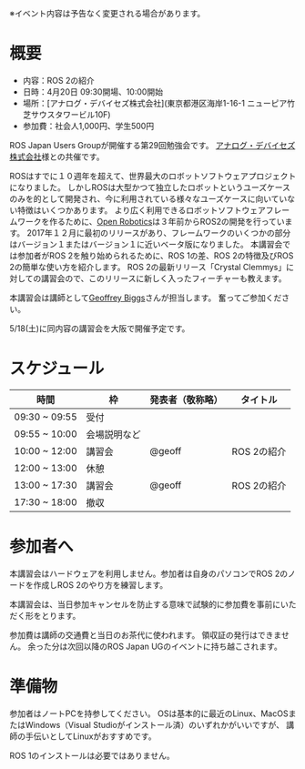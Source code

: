 ※イベント内容は予告なく変更される場合があります。

# 概要

- 内容：ROS 2の紹介
- 日時：4月20日 09:30開場、10:00開始
- 場所：[アナログ・デバイセズ株式会社](東京都港区海岸1-16-1 ニューピア竹芝サウスタワービル10F)
- 参加費：社会人1,000円、学生500円

ROS Japan Users Groupが開催する第29回勉強会です。
[アナログ・デバイセズ株式会社](https://www.analog.com/jp/index.html)様との共催です。

ROSはすでに１０週年を超えて、世界最大のロボットソフトウェアプロジェクトになりました。
しかしROSは大型かつて独立したロボットというユーズケースのみを的として開発され、今に利用されている様々なユーズケースに向いていない特徴はいくつかあります。
より広く利用できるロボットソフトウェアフレームワークを作るために、[Open Robotics](https://www.openrobotics.org/)は３年前からROS2の開発を行っています。
2017年１２月に最初のリリースがあり、フレームワークのいくつかの部分はバージョン１またはバージョン１に近いベータ版になりました。
本講習会では参加者がROS 2を触り始められるために、ROS 1の差、ROS 2の特徴及びROS 2の簡単な使い方を紹介します。
ROS 2の最新リリース「Crystal Clemmys」に対しての講習会ので、このリリースに新しく入ったフィーチャーも教えます。

本講習会は講師として[Geoffrey Biggs](https://github.com/gbiggs)さんが担当します。
奮ってご参加ください。

5/18(土)に同内容の講習会を大阪で開催予定です。

# スケジュール

時間 | 枠 | 発表者（敬称略） | タイトル
-----|----|------------------|----------
09:30 ~ 09:55 | 受付 | | |
09:55 ~ 10:00 | 会場説明など |  | |
10:00 ~ 12:00 | 講習会 | @geoff | ROS 2の紹介 |
12:00 ~ 13:00 | 休憩 |  |  |
13:00 ~ 17:30 | 講習会 | @geoff | ROS 2の紹介 |
17:30 ~ 18:00 | 撤収 | | |

# 参加者へ

本講習会はハードウェアを利用しません。参加者は自身のパソコンでROS 2のノードを作成しROS 2のやり方を練習します。

本講習会は、当日参加キャンセルを防止する意味で試験的に参加費を事前にいただく形をとります。

参加費は講師の交通費と当日のお茶代に使われます。
領収証の発行はできません。
余った分は次回以降のROS Japan UGのイベントに持ち越こされます。

# 準備物

参加者はノートPCを持参してください。
OSは基本的に最近のLinux、MacOSまたはWindows（Visual Studioがインストール済）のいずれかがいいですが、 講師の手伝いとしてLinuxがおすすめです。

ROS 1のインストールは必要ではありません。
